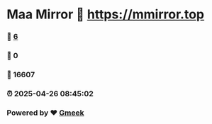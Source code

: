 # Maa Mirror :link: https://mmirror.top 
### :page_facing_up: [6](https://mmirror.top/tag.html) 
### :speech_balloon: 0 
### :hibiscus: 16607 
### :alarm_clock: 2025-04-26 08:45:02 
### Powered by :heart: [Gmeek](https://github.com/Meekdai/Gmeek)

